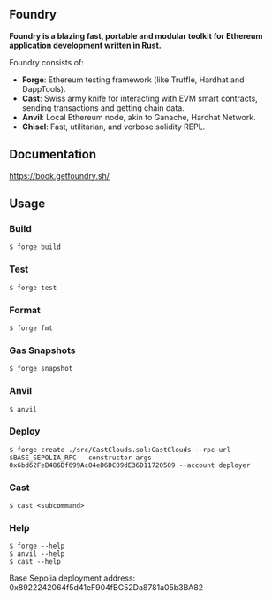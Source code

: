 ## Foundry

**Foundry is a blazing fast, portable and modular toolkit for Ethereum application development written in Rust.**

Foundry consists of:

-   **Forge**: Ethereum testing framework (like Truffle, Hardhat and DappTools).
-   **Cast**: Swiss army knife for interacting with EVM smart contracts, sending transactions and getting chain data.
-   **Anvil**: Local Ethereum node, akin to Ganache, Hardhat Network.
-   **Chisel**: Fast, utilitarian, and verbose solidity REPL.

## Documentation

https://book.getfoundry.sh/

## Usage

### Build

```shell
$ forge build
```

### Test

```shell
$ forge test
```

### Format

```shell
$ forge fmt
```

### Gas Snapshots

```shell
$ forge snapshot
```

### Anvil

```shell
$ anvil
```

### Deploy

```shell
$ forge create ./src/CastClouds.sol:CastClouds --rpc-url $BASE_SEPOLIA_RPC --constructor-args 0x6bd62FeB486Bf699Ac04eD6DC09dE36D11720509 --account deployer
```

### Cast

```shell
$ cast <subcommand>
```

### Help

```shell
$ forge --help
$ anvil --help
$ cast --help
```

Base Sepolia deployment address: 0x8922242064f5d41eF904fBC52Da8781a05b3BA82